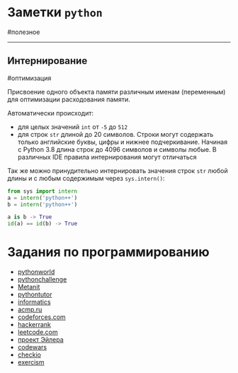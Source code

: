 # Заметки `python`
#полезное
***
## Интернирование
#оптимизация

Присвоение одного объекта памяти различным именам (переменным) для оптимизации расходования памяти.

Автоматически происходит:
- для целых значений `int` от `-5` до `512`
- для строк `str` длиной до 20 символов. Строки могут содержать только английские буквы, цифры и нижнее подчеркивание. Начиная с Python 3.8 длина строк до 4096 символов и символы любые. В различных IDE правила интернирования могут отличаться

Так же можно принудительно интернировать значения строк `str` любой длины и с любым содержимым через `sys.intern()`:
```python
from sys import intern 
a = intern('python++') 
b = intern('python++')

a is b -> True
id(a) == id(b) -> True
```


# Задания по программированию
-   [pythonworld](https://pythonworld.ru/samouchitel-python)
-   [pythonchallenge](http://www.pythonchallenge.com/)
-   [Metanit](https://metanit.com/python/tutorial/)
-   [pythontutor](https://pythontutor.ru/)
-   [informatics](https://informatics.mccme.ru/)
-   [acmp.ru](https://acmp.ru/)
-   [codeforces.com](https://codeforces.com/)
-   [hackerrank](https://www.hackerrank.com/dashboard)
-   [leetcode.com](https://leetcode.com/)
-   [проект Эйлера](https://euler.jakumo.org/problems.html)
-   [codewars](https://www.codewars.com/)
-   [checkio](https://checkio.org/)
-   [exercism](https://exercism.io/tracks/python)